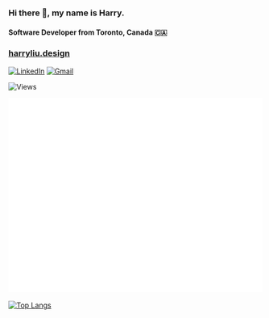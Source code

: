 ### Hi there 👋, my name is Harry.

#### Software Developer from Toronto, Canada 🇨🇦

### [harryliu.design](https://harryliu.design/)

[![LinkedIn](https://img.shields.io/badge/linkedin-%230077B5.svg?style=for-the-badge&logo=linkedin&logoColor=white)](https://www.linkedin.com/in/iamharryliu/)
[![Gmail](https://img.shields.io/badge/Gmail-D14836?style=for-the-badge&logo=gmail&logoColor=white)](mailto:harryliu1995@gmail.com)

![Views](https://komarev.com/ghpvc/?username=iamharryliu)

<!-- [![GitHub Streak](https://streak-stats.demolab.com/?user=iamharryliu&theme=dark)](https://git.io/streak-stats) -->

![Metrics](/github-metrics.svg)

[![Top Langs](https://github-readme-stats.vercel.app/api/top-langs/?username=iamharryliu)](https://github.com/iamharryliu/github-readme-stats)
